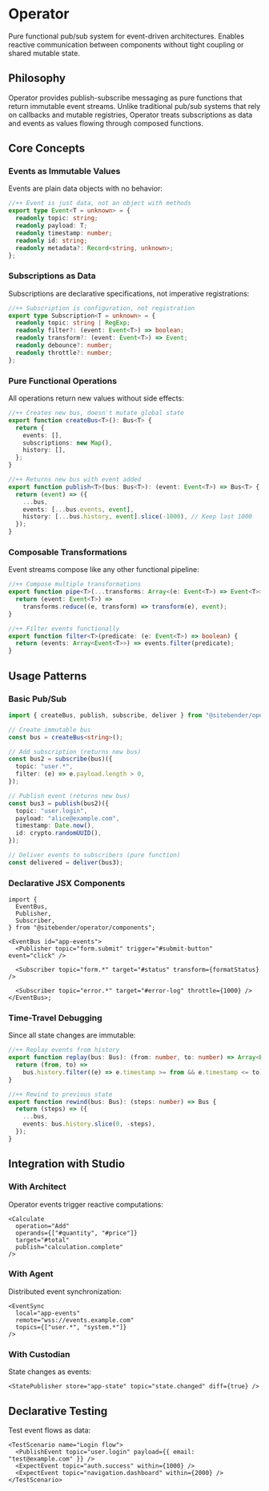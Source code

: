 # Operator

Pure functional pub/sub system for event-driven architectures. Enables reactive communication between components without tight coupling or shared mutable state.

## Philosophy

Operator provides publish-subscribe messaging as pure functions that return immutable event streams. Unlike traditional pub/sub systems that rely on callbacks and mutable registries, Operator treats subscriptions as data and events as values flowing through composed functions.

## Core Concepts

### Events as Immutable Values

Events are plain data objects with no behavior:

```typescript
//++ Event is just data, not an object with methods
export type Event<T = unknown> = {
  readonly topic: string;
  readonly payload: T;
  readonly timestamp: number;
  readonly id: string;
  readonly metadata?: Record<string, unknown>;
};
```

### Subscriptions as Data

Subscriptions are declarative specifications, not imperative registrations:

```typescript
//++ Subscription is configuration, not registration
export type Subscription<T = unknown> = {
  readonly topic: string | RegExp;
  readonly filter?: (event: Event<T>) => boolean;
  readonly transform?: (event: Event<T>) => Event;
  readonly debounce?: number;
  readonly throttle?: number;
};
```

### Pure Functional Operations

All operations return new values without side effects:

```typescript
//++ Creates new bus, doesn't mutate global state
export function createBus<T>(): Bus<T> {
  return {
    events: [],
    subscriptions: new Map(),
    history: [],
  };
}

//++ Returns new bus with event added
export function publish<T>(bus: Bus<T>): (event: Event<T>) => Bus<T> {
  return (event) => ({
    ...bus,
    events: [...bus.events, event],
    history: [...bus.history, event].slice(-1000), // Keep last 1000
  });
}
```

### Composable Transformations

Event streams compose like any other functional pipeline:

```typescript
//++ Compose multiple transformations
export function pipe<T>(...transforms: Array<(e: Event<T>) => Event<T>>) {
  return (event: Event<T>) =>
    transforms.reduce((e, transform) => transform(e), event);
}

//++ Filter events functionally
export function filter<T>(predicate: (e: Event<T>) => boolean) {
  return (events: Array<Event<T>>) => events.filter(predicate);
}
```

## Usage Patterns

### Basic Pub/Sub

```typescript
import { createBus, publish, subscribe, deliver } from "@sitebender/operator";

// Create immutable bus
const bus = createBus<string>();

// Add subscription (returns new bus)
const bus2 = subscribe(bus)({
  topic: "user.*",
  filter: (e) => e.payload.length > 0,
});

// Publish event (returns new bus)
const bus3 = publish(bus2)({
  topic: "user.login",
  payload: "alice@example.com",
  timestamp: Date.now(),
  id: crypto.randomUUID(),
});

// Deliver events to subscribers (pure function)
const delivered = deliver(bus3);
```

### Declarative JSX Components

```tsx
import {
  EventBus,
  Publisher,
  Subscriber,
} from "@sitebender/operator/components";

<EventBus id="app-events">
  <Publisher topic="form.submit" trigger="#submit-button" event="click" />

  <Subscriber topic="form.*" target="#status" transform={formatStatus} />

  <Subscriber topic="error.*" target="#error-log" throttle={1000} />
</EventBus>;
```

### Time-Travel Debugging

Since all state changes are immutable:

```typescript
//++ Replay events from history
export function replay(bus: Bus): (from: number, to: number) => Array<Event> {
  return (from, to) =>
    bus.history.filter((e) => e.timestamp >= from && e.timestamp <= to);
}

//++ Rewind to previous state
export function rewind(bus: Bus): (steps: number) => Bus {
  return (steps) => ({
    ...bus,
    events: bus.history.slice(0, -steps),
  });
}
```

## Integration with Studio

### With Architect

Operator events trigger reactive computations:

```tsx
<Calculate
  operation="Add"
  operands={["#quantity", "#price"]}
  target="#total"
  publish="calculation.complete"
/>
```

### With Agent

Distributed event synchronization:

```tsx
<EventSync
  local="app-events"
  remote="wss://events.example.com"
  topics={["user.*", "system.*"]}
/>
```

### With Custodian

State changes as events:

```tsx
<StatePublisher store="app-state" topic="state.changed" diff={true} />
```

## Declarative Testing

Test event flows as data:

```tsx
<TestScenario name="Login flow">
  <PublishEvent topic="user.login" payload={{ email: "test@example.com" }} />
  <ExpectEvent topic="auth.success" within={1000} />
  <ExpectEvent topic="navigation.dashboard" within={2000} />
</TestScenario>
```
